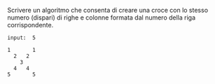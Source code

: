 Scrivere un algoritmo che consenta di creare una croce con lo stesso numero (dispari) di righe e colonne formata dal numero della riga corrispondente. 

```plaintext
input:  5

1       1
  2   2
    3
  4   4
5       5
```